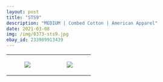 ```yaml
---
layout: post
title: "STS9"
description: "MEDIUM | Combed Cotton | American Apparel"
date: 2021-03-08
img: /img/0373-sts9.jpg
ebay_id: 233989913439
---
```




<table style="width:100%;"><tr><td style="vertical-align:top;">
      <figure class="tmblr-full" data-orig-height="2048" data-orig-width="1365" data-orig-src="https://concertshirts.netlify.app/shirts/0373/0373-01.jpg"><img src="https://64.media.tumblr.com/c381a01f6cce9e9c53d4e42bc401ae82/3ca1bcc387a5733d-2c/s540x810/07db0453f48b7ced991aada368537bea1881a0b8.jpg" data-orig-height="2048" data-orig-width="1365" data-orig-src="https://concertshirts.netlify.app/shirts/0373/0373-01.jpg"/></figure></td>
    <td style="vertical-align:top;">
      <figure class="tmblr-full" data-orig-height="2048" data-orig-width="1365" data-orig-src="https://concertshirts.netlify.app/shirts/0373/0373-02.jpg"><img src="https://64.media.tumblr.com/352d6c8468bf0659ccb9abc1d5e04114/3ca1bcc387a5733d-a8/s540x810/fc6d7840f44a83c588e3a096374658dfd2ceba3b.jpg" data-orig-height="2048" data-orig-width="1365" data-orig-src="https://concertshirts.netlify.app/shirts/0373/0373-02.jpg"/></figure></td>
  </tr></table>
